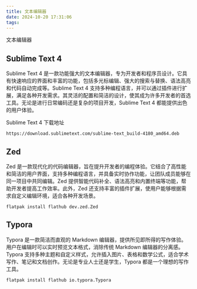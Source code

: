 ```yaml
---
title: 文本编辑器
date: 2024-10-20 17:31:06
tags:
---
```


文本编辑器

<!-- more -->


## Sublime Text 4

Sublime Text 4 是一款功能强大的文本编辑器，专为开发者和程序员设计。它具有快速响应的界面和丰富的功能，包括多光标编辑、强大的搜索与替换、语法高亮和代码自动完成等。Sublime Text 4 支持多种编程语言，并可以通过插件进行扩展，满足各种开发需求。其灵活的配置和简洁的设计，使其成为许多开发者的首选工具。无论是进行日常编码还是复杂的项目开发，Sublime Text 4 都能提供出色的用户体验。

Sublime Text 4 下载地址

```
https://download.sublimetext.com/sublime-text_build-4180_amd64.deb
```

## Zed

Zed 是一款现代化的代码编辑器，旨在提升开发者的编程体验。它结合了高性能和简洁的用户界面，支持多种编程语言，并具备实时协作功能，让团队成员能够在同一项目中共同编辑。Zed 提供智能代码补全、语法高亮和内置终端等功能，帮助开发者提高工作效率。此外，Zed 还支持丰富的插件扩展，使用户能够根据需求自定义编辑环境，适合各种开发场景。

```
flatpak install flathub dev.zed.Zed
```

## Typora

Typora 是一款简洁而直观的 Markdown 编辑器，提供所见即所得的写作体验。用户在编辑时可以实时预览文本格式，消除传统 Markdown 编辑器的分离感。Typora 支持多种主题和自定义样式，允许插入图片、表格和数学公式，适合学术写作、笔记和文档创作。无论是专业人士还是学生，Typora 都是一个理想的写作工具。

```bash
flatpak install flathub io.typora.Typora
```